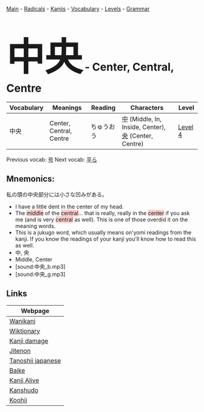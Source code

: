 <style> bigfont {font-size: 100px}</style>
[Main](../README.md) -
[Radicals](../radicals.md) -
[Kanjis](../kanjis.md) -
[Vocabulary](../vocabulary.md) -
[Levels](../levels.md) -
[Grammar](../grammar.md)
# <bigfont> 中央</bigfont> - Center, Central, Centre 

| Vocabulary | Meanings | Reading | Characters | Level |
| --- | --- | --- | --- | --- |
| 中央 | Center, Central, Centre | ちゅうおう |  [中](../kanjis/中.md) (Middle, In, Inside, Center), [央](../kanjis/央.md) (Center, Centre) | [Level 4](../levels/wk_level4.md) |

Previous vocab: [号](号.md) Next vocab: [平ら](平ら.md) 

## Mnemonics:
私の頭の中央部分には小さな凹みがある。
* I have a little dent in the center of my head.
* The <span style="background-color:#ffcccb"> middle</span> of the <span style="background-color:#ffcccb"> central</span>... that is really, really in the <span style="background-color:#ffcccb"> center</span> if you ask me (and is very <span style="background-color:#ffcccb"> central</span> as well). This is one of those overdid it on the meaning words.
* This is a jukugo word, which usually means on'yomi readings from the kanji. If you know the readings of your kanji you'll know how to read this as well.
* 中, 央
* Middle, Center
* [sound:中央_b.mp3]
* [sound:中央_g.mp3]


## Links 

| Webpage |
| --- |
| [Wanikani          ](https://www.wanikani.com/kanji/中央) |
| [Wiktionary        ](https://en.wiktionary.org/wiki/中央) |
| [Kanji damage      ](http://www.kanjidamage.com/kanji/search?utf8=✓&q=中央) |
| [Jitenon           ](https://jitenon.com/kanji/中央) |
| [Tanoshii japanese ](https://www.tanoshiijapanese.com/dictionary/kanji.cfm?k=中央) |
| [Baike             ](https://baike.baidu.com/item/中央) |
| [Kanji Alive       ](https://app.kanjialive.com/中央) |
| [Kanshudo          ](https://www.kanshudo.com/searchmn?q=中央) |
| [Koohii            ](https://kanji.koohii.com/study/kanji/中央) |
